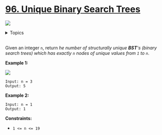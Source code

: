 # [96. Unique Binary Search Trees](https://leetcode-cn.com/problems/unique-binary-search-trees/)


![](https://img.shields.io/badge/Difficulty-Medium-F8AF40.svg)


<details>
<summary>Topics</summary>

* [`Binary Tree`](https://leetcode.com/tag/binary-tree/)
* [`Dynamic Programming`](https://leetcode.com/tag/dynamic-programming/)
* [`Math`](https://leetcode.com/tag/math/)
* [`Binary Search Tree`](https://leetcode.com/tag/binary-search-tree/)
* [`Tree`](https://leetcode.com/tag/tree/)

</details>
<br />

Given an integer `n`, return *he number of structurally unique **BST**'s (binary search trees) which has exactly `n` nodes of unique values from `1` to `n`*.

**Example 1:**

![](https://assets.leetcode.com/uploads/2021/01/18/uniquebstn3.jpg)

```
Input: n = 3
Output: 5
```

**Example 2:**

```
Input: n = 1
Output: 1
```

**Constraints:**

 + `1 <= n <= 19`
